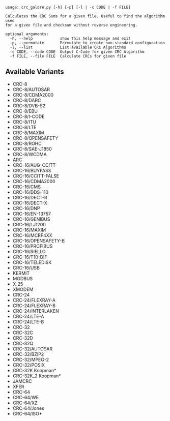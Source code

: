 ```
usage: crc_galore.py [-h] [-p] [-l | -c CODE | -f FILE]

Calculates the CRC Sums for a given file. Useful to find the algorithm used
for a given file and checksum without reverse engineering.

optional arguments:
  -h, --help            show this help message and exit
  -p, --permutate       Permutate to create non-standard configuration
  -l, --list            List available CRC Algorithms
  -c CODE, --code CODE  Output C-Code for given CRC Algorithm
  -f FILE, --file FILE  Calculate CRCs for given file
```


## Available Variants
* CRC-8             
* CRC-8/AUTOSAR     
* CRC-8/CDMA2000    
* CRC-8/DARC        
* CRC-8/DVB-S2      
* CRC-8/EBU         
* CRC-8/I-CODE      
* CRC-8/ITU         
* CRC-8/LTE         
* CRC-8/MAXIM       
* CRC-8/OPENSAFETY  
* CRC-8/ROHC        
* CRC-8/SAE-J1850   
* CRC-8/WCDMA       
* ARC               
* CRC-16/AUG-CCITT  
* CRC-16/BUYPASS    
* CRC-16/CCITT-FALSE
* CRC-16/CDMA2000   
* CRC-16/CMS        
* CRC-16/DDS-110    
* CRC-16/DECT-R     
* CRC-16/DECT-X     
* CRC-16/DNP        
* CRC-16/EN-13757   
* CRC-16/GENIBUS    
* CRC-16/LJ1200     
* CRC-16/MAXIM      
* CRC-16/MCRF4XX    
* CRC-16/OPENSAFETY-B
* CRC-16/PROFIBUS   
* CRC-16/RIELLO     
* CRC-16/T10-DIF    
* CRC-16/TELEDISK   
* CRC-16/USB        
* KERMIT            
* MODBUS            
* X-25              
* XMODEM            
* CRC-24            
* CRC-24/FLEXRAY-A  
* CRC-24/FLEXRAY-B  
* CRC-24/INTERLAKEN 
* CRC-24/LTE-A      
* CRC-24/LTE-B      
* CRC-32            
* CRC-32C           
* CRC-32D           
* CRC-32Q           
* CRC-32/AUTOSAR    
* CRC-32/BZIP2      
* CRC-32/MPEG-2     
* CRC-32/POSIX      
* CRC-32K Koopman*  
* CRC-32K_2 Koopman*
* JAMCRC            
* XFER              
* CRC-64            
* CRC-64/WE         
* CRC-64/XZ         
* CRC-64/Jones      
* CRC-64/ISO*
